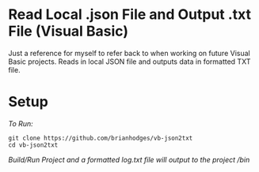 # Read Local .json File and Output .txt File (Visual Basic)
Just a reference for myself to refer back to when working on future Visual Basic projects. Reads in local JSON file and outputs data in formatted TXT file.

# Setup
*To Run:*
  ```
  git clone https://github.com/brianhodges/vb-json2txt
  cd vb-json2txt
  ```
*Build/Run Project and a formatted log.txt file will output to the project /bin* 

